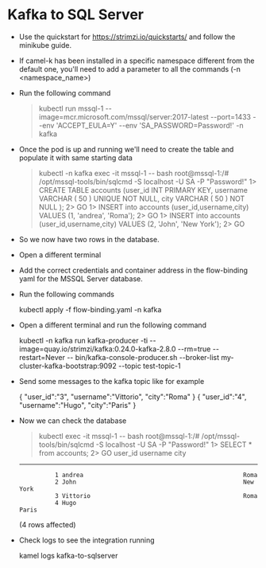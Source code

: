 # Kafka to SQL Server

- Use the quickstart for https://strimzi.io/quickstarts/ and follow the minikube guide.

- If camel-k has been installed in a specific namespace different from the default one, you'll need to add a parameter to all the commands (-n <namespace_name>)

- Run the following command

    > kubectl run mssql-1 --image=mcr.microsoft.com/mssql/server:2017-latest --port=1433 --env 'ACCEPT_EULA=Y' --env 'SA_PASSWORD=Password!' -n kafka

- Once the pod is up and running we'll need to create the table and populate it with same starting data

    > kubectl -n kafka exec -it mssql-1 -- bash
    > root@mssql-1:/# /opt/mssql-tools/bin/sqlcmd -S localhost -U SA -P "Password!"
    1> CREATE TABLE accounts (user_id INT PRIMARY KEY, username VARCHAR ( 50 ) UNIQUE NOT NULL, city VARCHAR ( 50 ) NOT NULL );
    2> GO
    1> INSERT into accounts (user_id,username,city) VALUES (1, 'andrea', 'Roma');
    2> GO
    1> INSERT into accounts (user_id,username,city) VALUES (2, 'John', 'New York');
    2> GO

- So we now have two rows in the database.

- Open a different terminal

- Add the correct credentials and container address in the flow-binding yaml for the MSSQL Server database.

- Run the following commands

    kubectl apply -f flow-binding.yaml -n kafka

- Open a different terminal and run the following command

    kubectl -n kafka run kafka-producer -ti --image=quay.io/strimzi/kafka:0.24.0-kafka-2.8.0 --rm=true --restart=Never -- bin/kafka-console-producer.sh --broker-list my-cluster-kafka-bootstrap:9092 --topic test-topic-1

- Send some messages to the kafka topic like for example

    { "user_id":"3", "username":"Vittorio", "city":"Roma" } 
    { "user_id":"4", "username":"Hugo", "city":"Paris" } 

- Now we can check the database

    > kubectl exec -it mssql-1 -- bash
    > root@mssql-1:/# /opt/mssql-tools/bin/sqlcmd -S localhost -U SA -P "Password!"
    1> SELECT * from accounts;
    2> GO
    user_id     username                                           city                                              
    ----------- -------------------------------------------------- --------------------------------------------------
                1 andrea                                             Roma                                              
                2 John                                               New York                                          
                3 Vittorio                                           Roma
                4 Hugo                                               Paris                                               

    (4 rows affected)

- Check logs to see the integration running

    kamel logs kafka-to-sqlserver 


